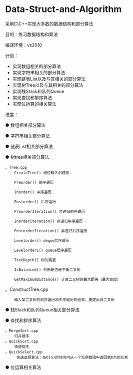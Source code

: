 # Data-Struct-and-Algorithm
采用C\C++实现大多数的数据结构和部分算法

目的：练习数据结构和算法

编译环境：vs2010

计划：
* 实现数组相关的部分算法
* 实现字符串相关的部分算法
* 实现链表List以及与其相关的部分算法
* 实现树Tree以及与其相关的部分算法
* 实现栈Stack和队列Queue
* 实现查找和排序算法
* 实现位运算的相关算法

进度：

● 数组相关部分算法
    
● 字符串相关部分算法

● 链表List相关部分算法

● 树tree相关部分算法

    。Tree.cpp
        CreateTree() 通过输入创建树
        
        Preorder() 前序遍历
        
        Inorder() 中序遍历
        
        Postorder() 后序遍历
        
        PreorderIteration() 非递归前序遍历
        
        InorderIteration() 非递归中序遍历
        
        PostorderIteration() 非递归后序遍历
        
        Levelorder() deque层序遍历
        
        Levelorder1() queue层序遍历
        
        TreeDepth() 树的高度
        
        IsBalanced() 判断是否是平衡二叉树
        
        GetMaximumDistance() 计算二叉树的最大距离（最大宽度）
        
   。ConstructTree.cpp
   
        输入某二叉树的前序遍历和中序遍历的结果，重建出该二叉树
        
● 栈Stack和队列Queue相关部分算法

● 查找和排序算法

    。MergeSort.cpp
        归并排序
    。QuickSort.cpp
        快速排序
    。QuickSelect.cpp
         快速选择算法：在O(n)的时间内从一个无序数组中返回第K大的元素
    
● 位运算相关算法

